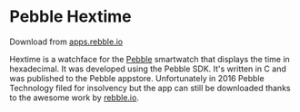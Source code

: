 Pebble Hextime
==============

Download from [apps.rebble.io](https://apps.rebble.io/application/5590679e66735def770000a1)

Hextime is a watchface for the [Pebble](https://en.wikipedia.org/wiki/Pebble_(watch)) smartwatch that displays the time in hexadecimal. It was developed using the Pebble SDK. It's written in C and was published to the Pebble appstore. Unfortunately in 2016 Pebble Technology filed for insolvency but the app can still be downloaded thanks to the awesome work by [rebble.io](https://rebble.io/).
